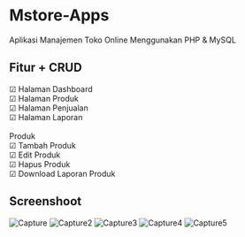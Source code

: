 # Mstore-Apps
Aplikasi Manajemen Toko Online Menggunakan PHP & MySQL

## Fitur + CRUD
<div>
&#x2611; Halaman Dashboard <br>
&#x2611; Halaman Produk <br>
&#x2611; Halaman Penjualan <br>
&#x2611; Halaman Laporan <br> <br>
Produk<br>
&#x2611; Tambah Produk <br>
&#x2611; Edit Produk <br>
&#x2611; Hapus Produk <br>
&#x2611; Download Laporan Produk <br>
</div>

## Screenshoot
![Capture](https://github.com/gfadsrwt2nd/Mstore-Apps/assets/55633963/322d37a0-55e4-4c0c-8c08-afe04efab575)
![Capture2](https://github.com/gfadsrwt2nd/Mstore-Apps/assets/55633963/dc390916-4178-4301-991b-fa23362287e0)
![Capture3](https://github.com/gfadsrwt2nd/Mstore-Apps/assets/55633963/c09ac77a-d1b1-449c-929d-5ab865e8b32d)
![Capture4](https://github.com/gfadsrwt2nd/Mstore-Apps/assets/55633963/ce057dfd-6516-4849-a471-5de47d3bb3ae)
![Capture5](https://github.com/gfadsrwt2nd/Mstore-Apps/assets/55633963/f7da4ab0-beef-4a97-ab47-f5c6d4806d09)
